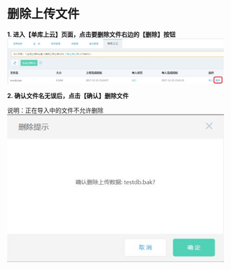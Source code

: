 # 删除上传文件
**1. 进入【单库上云】页面，点击要删除文件右边的【删除】按钮**
![删除上传1](../../../image/RDS/Delete-Import-1.png)

**2. 确认文件名无误后，点击【确认】删除文件**

说明：正在导入中的文件不允许删除<br>
![删除上传2](../../../image/RDS/Delete-Import-2.png)
